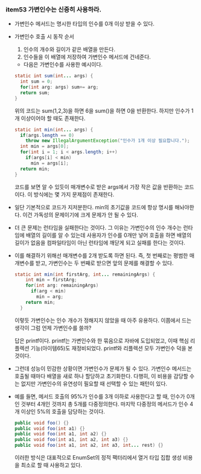 ### item53 가변인수는 신중히 사용하라.

- 가변인수 메서드는 명시한 타입의 인수를 0개 이상 받을 수 있다.
- 가변인수 호출 시 동작 순서
  1. 인수의 개수와 길이가 같은 배열을 만든다.
  2. 인수들을 이 배열에 저장하여 가변인수 메서드에 건네준다.
  - 다음은 가변인수를 사용한 예시이다.
  ```java
  static int sum(int... args) {
    int sum = 0;
    for(int arg: args) sum+= arg;
    return sum;
  }
  ```
  위의 코드는 sum(1,2,3)을 하면 6을 sum()을 하면 0을 반환한다. 하지만 인수가 1개 이상이어야 할 때도 존재한다.
  ```java
  static int min(int... args) {
    if(args.length == 0)
      throw new IllegalArgumentException("인수가 1개 이상 필요합니다.");
    int min = args[0];
    for(int i = 1; i < args.length; i++)
      if(args[i] < min)
        min = args[i];
    return min;
  }
  ```
  코드를 보면 알 수 있듯이 매개변수로 받은 args에서 가장 작은 값을 반환하는 코드이다. 이 방식에는 몇 가지 문제점이 존재한다.
- 일단 기본적으로 코드가 지저분한다. min의 초기값을 코드에 항상 명시를 해놔야한다. 이건 가독성의 문제이기에 크게 문제가 안 될 수 있다.
- 더 큰 문제는 런타임을 실패한다는 것이다. 그 이유는 가변인수의 인수 개수는 런타임에 배열의 길이를 알 수 있는데 사용자가 인수를 0개만 넣어 호출을 하면 배열의 길이가 없음을 컴파일타임이 아닌 런타임에 깨닫게 되고 실패를 한다는 것이다.
- 이를 해결하기 위해선 매개변수를 2개 받도록 하면 된다. 즉, 첫 번째로는 평범한 매개변수를 받고, 가변인수는 두 번째로 받으면 앞의 문제를 해결할 수 있다.

  ```java
  static int min(int firstArg, int... remainingArgs) {
      int min = firstArg;
      for(int arg: remainingArgs)
        if(arg < min)
          min = arg;
      return min;
    }
  ```

  이렇듯 가변인수는 인수 개수가 정해지지 않았을 때 아주 유용하다. 이쯤에서 드는 생각이 그럼 언제 가변인수를 쓸까?

  답은 printf이다. printf는 가변인수와 한 묶음으로 자바에 도입되었고, 이때 핵심 리플렉션 기능(아이템65)도 재정비되었다. printf와 리플렉션 모두 가변인수 덕을 본 것이다.

- 그런데 성능이 민감한 상황이면 가변인수가 문제가 될 수 있다. 가변인수 메서드는 호출될 때마다 배열을 새로 하나 할당하고 초기화한다. 다행히, 이 비용을 감당할 수는 없지만 가변인수의 유연성이 필요할 때 선택할 수 있는 패턴이 있다.
- 예를 들면, 메서드 호출의 95%가 인수를 3개 이하로 사용한다고 할 때, 인수가 0개인 것부터 4개인 것까지 총 5개를 다중정의한다. 마지막 다중정의 메서드가 인수 4개 이상인 5%의 호출을 담당하는 것이다.
  ```java
  public void foo() {}
  public void foo(int a1) {}
  public void foo(int a1, int a2) {}
  public void foo(int a1, int a2, int a3) {}
  public void foo(int a1, int a2, int a3, int... rest) {}
  ```
  이러한 방식은 대표적으로 EnumSet의 정적 팩터리에서 열거 타입 집합 생성 비용을 최소로 할 때 사용하고 있다.
